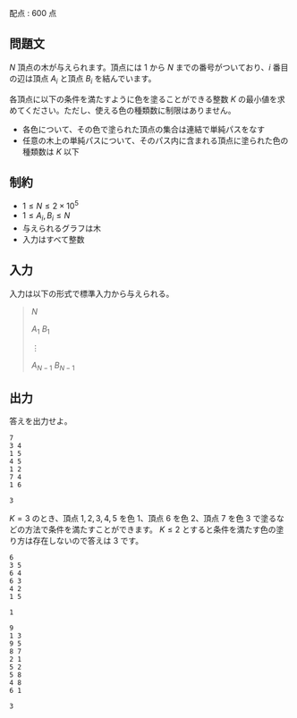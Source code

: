 配点 : $600$ 点

## 問題文

$N$ 頂点の木が与えられます。頂点には $1$ から $N$ までの番号がついており、$i$ 番目の辺は頂点 $A_i$ と頂点 $B_i$ を結んでいます。  

各頂点に以下の条件を満たすように色を塗ることができる整数 $K$ の最小値を求めてください。ただし、使える色の種類数に制限はありません。

- 各色について、その色で塗られた頂点の集合は連結で単純パスをなす
- 任意の木上の単純パスについて、そのパス内に含まれる頂点に塗られた色の種類数は $K$ 以下

## 制約

- $1 \leq N \leq 2 \times 10^5$
- $1 \leq A_i, B_i \leq N$
- 与えられるグラフは木
- 入力はすべて整数

## 入力

入力は以下の形式で標準入力から与えられる。

> $N$
> 
> $A_1$ $B_1$
> 
> $\vdots$
> 
> $A_{N-1}$ $B_{N-1}$

## 出力

答えを出力せよ。

```input1
7
3 4
1 5
4 5
1 2
7 4
1 6
```

```output1
3
```

$K = 3$ のとき、頂点 $1,2,3,4,5$ を色 $1$、頂点 $6$ を色 $2$、頂点 $7$ を色 $3$ で塗るなどの方法で条件を満たすことができます。
$K \leq 2$ とすると条件を満たす色の塗り方は存在しないので答えは $3$ です。

```input2
6
3 5
6 4
6 3
4 2
1 5
```

```output2
1
```

```input3
9
1 3
9 5
8 7
2 1
5 2
5 8
4 8
6 1
```

```output3
3
```